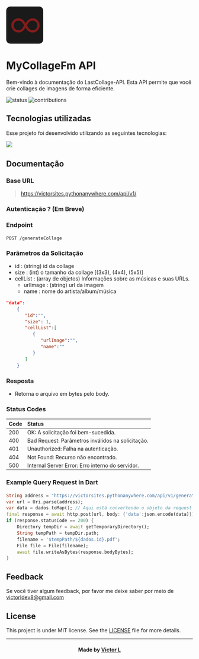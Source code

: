 <img style='width:100px; height:100px;' src='https://github.com/vlopess/MyCollageFm/blob/master/assets/logo.png'></img>
<h1 align="left"><b>MyCollageFm API</b></h1>

Bem-vindo à documentação do LastCollage-API. Esta API permite que você crie collages de imagens de forma eficiente.

![status](https://img.shields.io/badge/status-desenvolvimento-brightgreen.svg?style=flat)
![contributions](https://img.shields.io/badge/contributions-welcome-brightgreen.svg?style=flat)



## Tecnologias utilizadas
Esse projeto foi desenvolvido utilizando as seguintes tecnologias:

![](https://skillicons.dev/icons?i=flask,py)

## Documentação

### Base URL
> https://victorsites.pythonanywhere.com/api/v1/

### Autenticação ? (Em Breve)

### Endpoint
```
POST /generateCollage
```
### Parâmetros da Solicitação

- id : (string) id da collage
- size : (int) o tamanho da collage [(3x3), (4x4), (5x5)]
- cellList : (array de objetos) Informações sobre as músicas e suas URLs.
    - urlImage : (string) url da imagem
    - name : nome do artista/album/música
```json
"data":
    {
       "id":"",
       "size": 1,
       "cellList":[
          {
             "urlImage":"",
             "name":""
          }
       ]
    }
```
### Resposta
- Retorna o arquivo em bytes pelo body.

### Status Codes

|    Code            |    Status                           |
| ------------------ | :-----------------------------------|
| 200 | OK: A solicitação foi bem-sucedida.                |
| 400 |  Bad Request: Parâmetros inválidos na solicitação. |
| 401 |  Unauthorized: Falha na autenticação.              |
| 404 | Not Found: Recurso não encontrado.                 |
| 500 | Internal Server Error: Erro interno do servidor.   |



### Example Query Request in Dart

``` dart
String address = "https://victorsites.pythonanywhere.com/api/v1/generateCollage";
var url = Uri.parse(address);
var data = dados.toMap(); // Aqui está convertendo o objeto da request para um map
final response = await http.post(url, body: {'data':json.encode(data)});
if (response.statusCode == 200) {
    Directory tempDir = await getTemporaryDirectory();
    String tempPath = tempDir.path;
    filename = '$tempPath/${dados.id}.pdf';
    File file = File(filename);
    await file.writeAsBytes(response.bodyBytes);      
}
```

## Feedback

Se você tiver algum feedback, por favor me deixe saber por meio de victorldev8@gmail.com

## License

This project is under MIT license. See the [LICENSE](LICENSE.MD) file for more details.

---
<h4 align="center">
    Made by <a href="github.com/vlopess" target="_blank">Victor L</a>
</h4>
